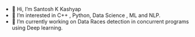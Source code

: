 - 👋 Hi, I’m Santosh K Kashyap
- 👀 I’m interested in C++ , Python, Data Science , ML and NLP. 
- 🌱 I’m currently working on Data Races detection in concurrent programs using Deep learning.
<!---
santoshkkashyap25/santoshkkashyap25 is a ✨ special ✨ repository because its `README.md` (this file) appears on your GitHub profile.
You can click the Preview link to take a look at your changes.
--->
